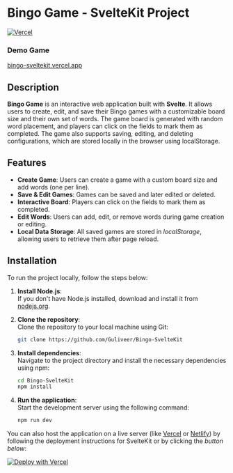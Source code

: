 # Bingo Game - SvelteKit Project
[![Vercel](https://vercelbadge.vercel.app/api/guliveer/bingo-sveltekit?style=for-the-badge&logo=vercel)](https://bingo-sveltekit.vercel.app)

### Demo Game

[bingo-sveltekit.vercel.app](https://bingo-sveltekit.vercel.app/game/demo?data=eyJuYW1lIjoiRGVtb0dhbWUiLCJzaXplIjozLCJwaHJhc2VzIjpbImRlbW8xIiwiZGVtbzIiLCJkZW1vMyIsImRlbW80IiwiZGVtbzUiLCJkZW1vNiIsImRlbW83IiwiZGVtbzgiLCJkZW1vOSIsImRlbW8xMCIsImRlbW8xMSJdfQ==)

## Description

**Bingo Game** is an interactive web application built with **Svelte**. It allows users to create, edit, and save their Bingo games with a customizable board size and their own set of words. The game board is generated with random word placement, and players can click on the fields to mark them as completed. The game also supports saving, editing, and deleting configurations, which are stored locally in the browser using localStorage.

## Features

- **Create Game**: Users can create a game with a custom board size and add words (one per line).
- **Save & Edit Games**: Games can be saved and later edited or deleted.
- **Interactive Board**: Players can click on the fields to mark them as completed.
- **Edit Words**: Users can add, edit, or remove words during game creation or editing.
- **Local Data Storage**: All saved games are stored in *localStorage*, allowing users to retrieve them after page reload.

## Installation

To run the project locally, follow the steps below:

1. **Install Node.js**:  
   If you don't have Node.js installed, download and install it from [nodejs.org](https://nodejs.org/).

2. **Clone the repository**:  
   Clone the repository to your local machine using Git:
   ```bash
   git clone https://github.com/Guliveer/Bingo-SvelteKit
   ```
3. **Install dependencies**:  
   Navigate to the project directory and install the necessary dependencies using npm:
   ```bash
   cd Bingo-SvelteKit
   npm install
   ```
4. **Run the application**:  
    Start the development server using the following command:
    ```bash
    npm run dev
    ```

You can also host the application on a live server (like [Vercel](https://vercel.com/docs/deployments/git/vercel-for-github) or [Netlify](https://www.netlify.com/blog/2016/09/29/a-step-by-step-guide-deploying-on-netlify/)) by following the deployment instructions for SvelteKit or by clicking the *button below*:

[![Deploy with Vercel](https://vercel.com/button)](https://vercel.com/new/git/external?repository-url=https%3A%2F%2Fgithub.com%2FGuliveer%2FBingo-SvelteKit%2Ftree%2Fmain)
